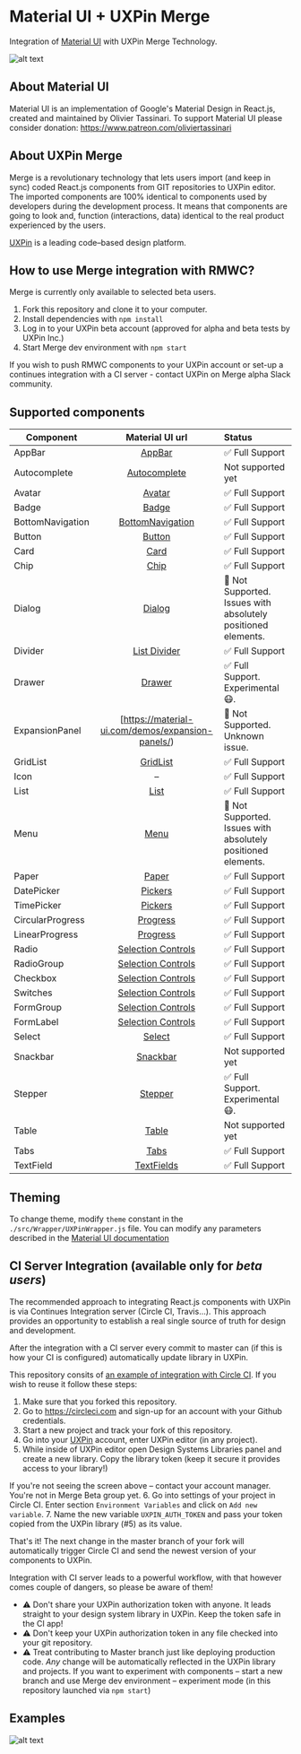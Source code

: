 # Material UI + UXPin Merge
Integration of [Material UI](https://material-ui.com/) with UXPin Merge Technology.

![alt text](https://github.com/uxpin-merge/rmwc-merge/blob/master/img/header.png "RMWC in UXPin")

## About Material UI

Material UI is an implementation of Google's Material Design in React.js, created and maintained by Olivier Tassinari.
To support Material UI please consider donation: https://www.patreon.com/oliviertassinari 

## About UXPin Merge

Merge is a revolutionary technology that lets users import (and keep in sync) coded React.js components from GIT repositories to UXPin editor. 
The imported components are 100% identical to components used by developers during the development process. 
It means that components are going to look and, function (interactions, data) identical to the real product experienced by the users. 

[UXPin](http://uxpin.com) is a leading code–based design platform.

## How to use Merge integration with RMWC?

Merge is currently only available to selected beta users.

1. Fork this repository and clone it to your computer.
2. Install dependencies with `npm install`
3. Log in to your UXPin beta account (approved for alpha and beta tests by UXPin Inc.)
4. Start Merge dev environment with `npm start`

If you wish to push RMWC components to your UXPin account or set-up a continues integration with a CI server - contact UXPin on Merge alpha Slack community.

## Supported components

| Component     | Material UI url      | Status|
| ------------- |:-------------:| :-----|
| AppBar        | [AppBar](https://material-ui.com/demos/app-bar/) | ✅ Full Support |
| Autocomplete  | [Autocomplete](https://material-ui.com/demos/autocomplete/)      | Not supported yet|
| Avatar | [Avatar](https://material-ui.com/demos/avatars/)     | ✅ Full Support |
| Badge | [Badge](https://material-ui.com/demos/badges/)     | ✅ Full Support |
| BottomNavigation | [BottomNavigation](https://material-ui.com/demos/bottom-navigation/) | ✅ Full Support |
| Button | [Button](https://material-ui.com/demos/buttons/) | ✅ Full Support |
| Card | [Card](https://material-ui.com/demos/cards/) | ✅ Full Support |
| Chip | [Chip](https://material-ui.com/demos/chips/) | ✅ Full Support |
| Dialog | [Dialog](https://material-ui.com/demos/dialogs/) | 🔻 Not Supported. Issues with absolutely positioned elements.|
| Divider | [List Divider](https://material-ui.com/demos/dividers/) | ✅ Full Support |
| Drawer | [Drawer](https://material-ui.com/demos/drawers/) | ✅ Full Support. Experimental 😷. |
| ExpansionPanel | [https://material-ui.com/demos/expansion-panels/) | 🔻 Not Supported. Unknown issue. |
| GridList | [GridList](https://material-ui.com/demos/grid-list/) | ✅ Full Support |
| Icon | – | ✅ Full Support |
| List | [List](https://material-ui.com/demos/lists/) | ✅ Full Support |
| Menu | [Menu](https://material-ui.com/demos/menus/) | 🔻 Not Supported. Issues with absolutely positioned elements. |
| Paper | [Paper](https://material-ui.com/demos/paper/) | ✅ Full Support |
| DatePicker | [Pickers](https://material-ui.com/demos/pickers/) | ✅ Full Support |
| TimePicker | [Pickers](https://material-ui.com/demos/pickers/) | ✅ Full Support |
| CircularProgress | [Progress](https://material-ui.com/demos/progress/) | ✅ Full Support |
| LinearProgress | [Progress](https://material-ui.com/demos/progress/)| ✅ Full Support |
| Radio | [Selection Controls](https://material-ui.com/demos/selection-controls/) | ✅ Full Support |
| RadioGroup | [Selection Controls](https://material-ui.com/demos/selection-controls/) | ✅ Full Support  |
| Checkbox | [Selection Controls](https://material-ui.com/demos/selection-controls/) | ✅ Full Support |
| Switches | [Selection Controls](https://material-ui.com/demos/selection-controls/)  | ✅ Full Support |
| FormGroup | [Selection Controls](https://material-ui.com/demos/selection-controls/) | ✅ Full Support |
| FormLabel | [Selection Controls](https://material-ui.com/demos/selection-controls/) | ✅ Full Support |
| Select | [Select](https://material-ui.com/demos/selects/) | ✅ Full Support |
| Snackbar | [Snackbar](https://material-ui.com/demos/steppers/) | Not supported yet |
| Stepper | [Stepper](https://material-ui.com/demos/snackbars/) | ✅ Full Support. Experimental 😷. |
| Table | [Table](https://material-ui.com/demos/tables/) | Not supported yet |
| Tabs | [Tabs](https://material-ui.com/demos/tabs/) | ✅ Full Support |
| TextField | [TextFields](https://material-ui.com/demos/text-fields/) | ✅ Full Support |

## Theming

To change theme, modify `theme` constant in the `./src/Wrapper/UXPinWrapper.js` file. You can modify any parameters described in 
the [Material UI documentation](https://material-ui.com/customization/themes/#theme-provider)

## CI Server Integration (available only for *beta users*)

The recommended approach to integrating React.js components with UXPin is via Continues Integration server (Circle CI, Travis...). 
This approach provides an opportunity to establish a real single source of truth for design and development. 

After the integration with a CI server every commit to master can (if this is how your CI is configured) automatically update library in UXPin. 

This repository consits of [an example of integration with Circle CI](https://github.com/uxpin-merge/material-ui-merge/blob/master/.circleci/config.yml). 
If you wish to reuse it follow these steps:
1. Make sure that you forked this repository.
2. Go to https://circleci.com and sign-up for an account with your Github credentials.
3. Start a new project and track your fork of this repository.
4. Go into your [UXPin](http://uxpin.com) account, enter UXPin editor (in any project).
5. While inside of UXPin editor open Design Systems Libraries panel and create a new library. Copy the library token (keep it secure it provides access to your library!)

If you're not seeing the screen above – contact your account manager. You're not in Merge Beta group yet.
6. Go into settings of your project in Circle CI. Enter section `Environment Variables` and click on `Add new variable`.
7. Name the new variable `UXPIN_AUTH_TOKEN` and pass your token copied from the UXPin library (#5) as its value.

That's it! The next change in the master branch of your fork will automatically trigger Circle CI and send the newest version of your components to UXPin.

Integration with CI server leads to a powerful workflow, with that however comes couple of dangers, so please be aware of them!
* ⚠️ Don't share your UXPin authorization token with anyone. It leads straight to your design system library in UXPin. Keep the token safe in the CI app!
* ⚠️ Don't keep your UXPin authorization token in any file checked into your git repository.
* ⚠️ Treat contributing to Master branch just like deploying production code. *Any* change will be automatically reflected in the UXPin library and projects. 
If you want to experiment with components – start a new branch and use Merge dev environment – experiment mode (in this repository launched via `npm start`)

## Examples

![alt text](https://github.com/uxpin-merge/rmwc-merge/blob/master/img/rmwc.gif "RMWC in UXPin")


